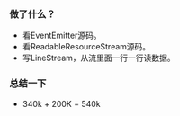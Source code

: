### 做了什么？
* 看EventEmitter源码。
* 看ReadableResourceStream源码。
* 写LineStream，从流里面一行一行读数据。

### 总结一下
* 340k + 200K = 540k
